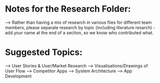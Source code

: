 Notes for the Research Folder: 
=====================================

--> Rather than having a mix of research in various files for different
team members, please separate research by topic (including
literature resarch) - add your name at the end of a section, 
so we know who contributed what. 

Suggested Topics: 
====================

--> User Stories & User/Market Research
--> Visualisations/Drawings of User Flow
--> Competitor Apps
--> System Architecture
--> App Development


